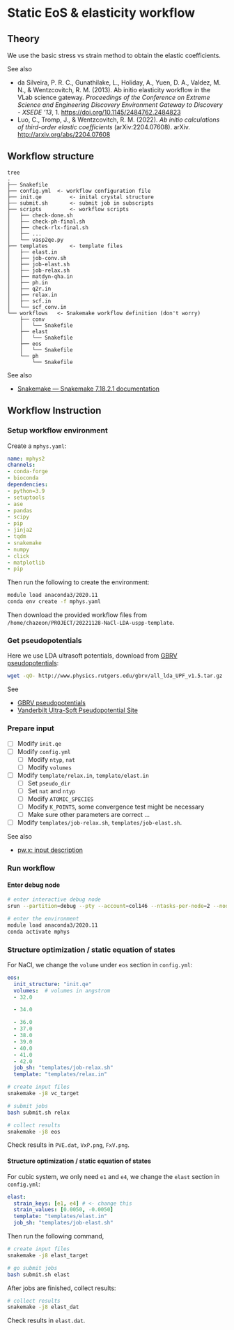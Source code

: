 # Static EoS & elasticity workflow



## Theory

We use the basic stress vs strain method to obtain the elastic coefficients.

See also

- da Silveira, P. R. C., Gunathilake, L., Holiday, A., Yuen, D. A., Valdez, M. N., & Wentzcovitch, R. M. (2013). Ab initio elasticity workflow in the VLab science gateway. *Proceedings of the Conference on Extreme Science and Engineering Discovery Environment Gateway to Discovery - XSEDE ’13*, 1. https://doi.org/10.1145/2484762.2484823
- Luo, C., Tromp, J., & Wentzcovitch, R. M. (2022). *Ab initio calculations of third-order elastic coefficients* (arXiv:2204.07608). arXiv. http://arxiv.org/abs/2204.07608

## Workflow structure

```
tree
.
├── Snakefile
├── config.yml 	<- workflow configuration file
├── init.qe			<- inital crystal structure
├── submit.sh		<- submit job in subscripts
├── scripts			<- workflow scripts
│   ├── check-done.sh
│   ├── check-ph-final.sh
│   ├── check-rlx-final.sh
│   ├── ...
│   └── vasp2qe.py
├── templates		<- template files
│   ├── elast.in
│   ├── job-conv.sh
│   ├── job-elast.sh
│   ├── job-relax.sh
│   ├── matdyn-qha.in
│   ├── ph.in
│   ├── q2r.in
│   ├── relax.in
│   ├── scf.in
│   └── scf_conv.in
└── workflows 	<- Snakemake workflow definition (don't worry) 
    ├── conv
    │   └── Snakefile
    ├── elast
    │   └── Snakefile
    ├── eos
    │   └── Snakefile
    └── ph
        └── Snakefile
```

See also

- [Snakemake — Snakemake 7.18.2.1 documentation](https://snakemake.readthedocs.io/en/stable/)

## Workflow Instruction

### Setup workflow environment

Create a `mphys.yaml`:

```yaml
name: mphys2
channels:
- conda-forge
- bioconda
dependencies:
- python=3.9
- setuptools
- ase
- pandas
- scipy
- pip
- jinja2
- tqdm
- snakemake
- numpy
- click
- matplotlib
- pip
```

Then run the following to create the environment:

```bash
module load anaconda3/2020.11
conda env create -f mphys.yaml
```

Then download the provided workflow files from `/home/chazeon/PROJECT/20221128-NaCl-LDA-uspp-template`.

### Get pseudopotentials

Here we use LDA ultrasoft potentials, download from [GBRV pseudopotentials](http://www.physics.rutgers.edu/gbrv/):

```bash
wget -qO- http://www.physics.rutgers.edu/gbrv/all_lda_UPF_v1.5.tar.gz | tar -xzv
```

See

- [GBRV pseudopotentials](http://www.physics.rutgers.edu/gbrv/)
- [Vanderbilt Ultra-Soft Pseudopotential Site](http://www.physics.rutgers.edu/~dhv/uspp/index.html)

### Prepare input

- [ ] Modify `init.qe`
- [ ] Modify `config.yml`
  - [ ] Modify `ntyp`, `nat`
  - [ ] Modify `volumes`
- [ ] Modify `template/relax.in`, `template/elast.in`
  - [ ] Set `pseudo_dir`
  - [ ] Set `nat` and `ntyp`
  - [ ] Modify `ATOMIC_SPECIES`
  - [ ] Modify `K_POINTS`, some convergence test might be necessary
  - [ ] Make sure other parameters are correct ...
- [ ] Modify `templates/job-relax.sh`, `templates/job-elast.sh`.

See also

- [pw.x: input description](https://www.quantum-espresso.org/Doc/INPUT_PW.html)

### Run workflow

#### Enter debug node

```bash
# enter interactive debug node
srun --partition=debug --pty --account=col146 --ntasks-per-node=2 --nodes=1 --mem=96G -t 00:30:00 --wait=0 --export=ALL /bin/bash

# enter the environment
module load anaconda3/2020.11
conda activate mphys
```

### Structure optimization / static equation of states

For NaCl, we change the `volume` under `eos` section in `config.yml`:

```yaml
eos:
  init_structure: "init.qe"
  volumes:  # volumes in angstrom
  - 32.0

  - 34.0

  - 36.0
  - 37.0
  - 38.0
  - 39.0
  - 40.0
  - 41.0
  - 42.0
  job_sh: "templates/job-relax.sh"
  template: "templates/relax.in"
```



```bash
# create input files
snakemake -j8 vc_target

# submit jobs
bash submit.sh relax

# collect results
snakemake -j8 eos
```

Check results in `PVE.dat`, `VxP.png`, `FxV.png`.

#### Structure optimization / static equation of states

For cubic system, we only need `e1` and `e4`, we change the `elast` section in `config.yml`:

```yaml
elast:
  strain_keys: [e1, e4] # <- change this
  strain_values: [0.0050, -0.0050]
  template: "templates/elast.in"
  job_sh: "templates/job-elast.sh"
```

Then run the following command, 

```bash
# create input files
snakemake -j8 elast_target

# go submit jobs
bash submit.sh elast
```

After jobs are finished, collect results:

```bash
# collect results
snakemake -j8 elast_dat
```

Check results in `elast.dat`.
